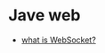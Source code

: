 # Jave web
<ul>
  <li>
    <a href="http://www.cnblogs.com/wuyiran/p/6398480.html">what is WebSocket?</a><br>
  </li>
</ul>
